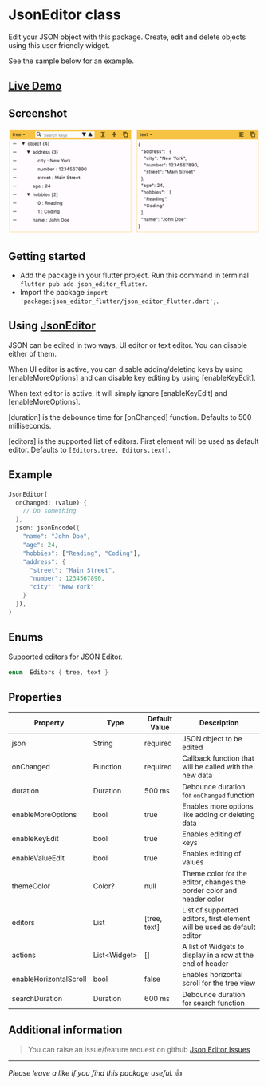 # JsonEditor class

Edit your JSON object with this package. Create, edit and delete objects using this user friendly widget. 

See the sample below for an example.

## [Live Demo](https://json-editor-flutter.netlify.app/)

## Screenshot
![JSON Editor](https://raw.githubusercontent.com/SanjaySodani/media/main/jsoneditor.png)

## Getting started
- Add the package in your flutter project.  Run this command in terminal `flutter pub add json_editor_flutter`.
- Import the package `import 'package:json_editor_flutter/json_editor_flutter.dart';`.

## Using [JsonEditor](https://pub.dev/packages/json_editor_flutter)

JSON can be edited in two ways, UI editor or text editor. You can disable either of them.

When UI editor is active, you can disable adding/deleting keys by using [enableMoreOptions] and can disable key editing by using [enableKeyEdit].

When text editor is active, it will simply ignore [enableKeyEdit] and [enableMoreOptions].

[duration] is the debounce time for [onChanged] function. Defaults to 500 milliseconds.

[editors] is the supported list of editors. First element will be used as default editor. Defaults to `[Editors.tree, Editors.text]`.

## Example
```dart
JsonEditor(
  onChanged: (value) {
    // Do something
  },
  json: jsonEncode({
    "name": "John Doe",
    "age": 24,
    "hobbies": ["Reading", "Coding"],
    "address": {
      "street": "Main Street",
      "number": 1234567890,
      "city": "New York"
    }
  }),
)
```

## Enums
Supported editors for JSON Editor.
```dart
enum  Editors { tree, text }
```

## Properties

| Property               | Type         | Default Value | Description                                                                                                                                   |
| -----------------------|--------------|---------------|-----------------------------------------------------------------------------------------------------------------------------------------------|
| json                   | String       | required      | JSON object to be edited
| onChanged              | Function     | required      | Callback function that will be called with the new data
| duration               | Duration     | 500 ms        | Debounce duration for `onChanged` function
| enableMoreOptions      | bool         | true          | Enables more options like adding or deleting data
| enableKeyEdit          | bool         | true          | Enables editing of keys
| enableValueEdit        | bool         | true          | Enables editing of values
| themeColor             | Color?       | null          | Theme color for the editor, changes the border color and header color
| editors                | List<Editors>| [tree, text]  | List of supported editors, first element will be used as default editor
| actions                | List\<Widget>| []            | A list of Widgets to display in a row at the end of header
| enableHorizontalScroll | bool         | false         | Enables horizontal scroll for the tree view
| searchDuration         | Duration     | 600 ms        | Debounce duration for search function


## Additional information
> You can raise an issue/feature request on github [Json Editor Issues](https://github.com/SanjaySodani/json_editor_flutter/issues)
---
*Please leave a like if you find this package useful.* :+1: